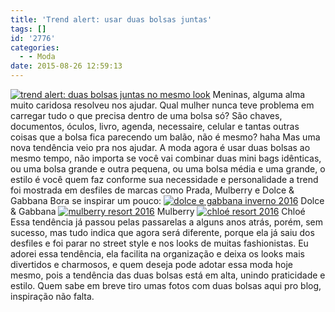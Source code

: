 ```yaml
---
title: 'Trend alert: usar duas bolsas juntas'
tags: []
id: '2776'
categories:
  - - Moda
date: 2015-08-26 12:59:13
---
```


[![trend alert: duas bolsas juntas no mesmo look](http://natalia.blog.br/wp-content/uploads/2015/08/la-modella-mafia-model-street-style-at-Spring-2013-fashion-week-Chanel-Boy-bag-photographed-by-Tommy-Ton-via-style-2.jpg)](http://natalia.blog.br/wp-content/uploads/2015/08/la-modella-mafia-model-street-style-at-Spring-2013-fashion-week-Chanel-Boy-bag-photographed-by-Tommy-Ton-via-style-2.jpg) Meninas, alguma alma muito caridosa resolveu nos ajudar. Qual mulher nunca teve problema em carregar tudo o que precisa dentro de uma bolsa só? São chaves, documentos, óculos, livro, agenda, necessaire, celular e tantas outras coisas que a bolsa fica parecendo um balão, não é mesmo? haha Mas uma nova tendência veio pra nos ajudar. A moda agora é usar duas bolsas ao mesmo tempo, não importa se você vai combinar duas mini bags idênticas, ou uma bolsa grande e outra pequena, ou uma bolsa média e uma grande, o estilo é você quem faz conforme sua necessidade e personalidade a trend foi mostrada em desfiles de marcas como Prada, Mulberry e Dolce & Gabbana  Bora se inspirar um pouco: [![dolce e gabbana inverno 2016](http://natalia.blog.br/wp-content/uploads/2015/08/dolce-e-gabbana.jpg)](http://natalia.blog.br/wp-content/uploads/2015/08/dolce-e-gabbana.jpg) Dolce & Gabbana [![mulberry resort 2016](http://natalia.blog.br/wp-content/uploads/2015/08/Mulberry.jpg)](http://natalia.blog.br/wp-content/uploads/2015/08/Mulberry.jpg) Mulberry [![chloé resort 2016](http://natalia.blog.br/wp-content/uploads/2015/08/chloe.jpg)](http://natalia.blog.br/wp-content/uploads/2015/08/chloe.jpg) Chloé Essa tendência já passou pelas passarelas a alguns anos atrás, porém, sem sucesso, mas tudo indica que agora será diferente, porque ela já saiu dos desfiles e foi parar no street style e nos looks de muitas fashionistas. Eu adorei essa tendência, ela facilita na organização e deixa os looks mais divertidos e charmosos, e quem deseja pode adotar essa moda hoje mesmo, pois a tendência das duas bolsas está em alta, unindo praticidade e estilo. Quem sabe em breve tiro umas fotos com duas bolsas aqui pro blog, inspiração não falta.